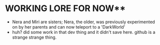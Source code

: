 # WORKING LORE FOR NOW**
* Nera and Miri are sisters; Nera, the older, was previously experimented on by her parents and can now teleport to a 'DarkWorld'
* huh? did some work in that dev thing and it didn't save here. github is a strange strange thing. 
